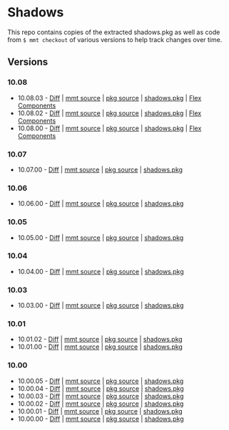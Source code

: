 # Shadows

This repo contains copies of the extracted shadows.pkg as well as code from `$ mmt checkout` of various versions to help track changes over time.

## Versions

### 10.08

* 10.08.03 -  [Diff](https://github.com/mivaecommerce/shadows/compare/10.08.02...10.08.03) | [mmt source](https://github.com/mivaecommerce/shadows/tree/10.08.03/mmt) | [pkg source](https://github.com/mivaecommerce/shadows/tree/10.08.03/pkg/shadows) | [shadows.pkg](https://github.com/mivaecommerce/shadows/raw/10.08.03/pkg/shadows.pkg) | [Flex Components](https://github.com/mivaecommerce/shadows/tree/10.08.03/flex-components)
* 10.08.02 -  [Diff](https://github.com/mivaecommerce/shadows/compare/10.08.00-flex-components...10.08.02) | [mmt source](https://github.com/mivaecommerce/shadows/tree/10.08.02/mmt) | [pkg source](https://github.com/mivaecommerce/shadows/tree/10.08.02/pkg/shadows) | [shadows.pkg](https://github.com/mivaecommerce/shadows/raw/10.08.02/pkg/shadows.pkg) | [Flex Components](https://github.com/mivaecommerce/shadows/tree/10.08.02/flex-components)
* 10.08.00 -  [Diff](https://github.com/mivaecommerce/shadows/compare/10.07.00...10.08.00) | [mmt source](https://github.com/mivaecommerce/shadows/tree/10.08.00/mmt) | [pkg source](https://github.com/mivaecommerce/shadows/tree/10.08.00/pkg/shadows) | [shadows.pkg](https://github.com/mivaecommerce/shadows/raw/10.08.00/pkg/shadows.pkg) | [Flex Components](https://github.com/mivaecommerce/shadows/tree/10.08.00-flex-components/flex-components)

### 10.07

* 10.07.00 -  [Diff](https://github.com/mivaecommerce/shadows/compare/10.06.00...10.07.00) | [mmt source](https://github.com/mivaecommerce/shadows/tree/10.07.00/mmt) | [pkg source](https://github.com/mivaecommerce/shadows/tree/10.07.00/pkg/shadows) | [shadows.pkg](https://github.com/mivaecommerce/shadows/raw/10.07.00/pkg/shadows.pkg)

### 10.06

* 10.06.00 -  [Diff](https://github.com/mivaecommerce/shadows/compare/10.05.00...10.06.00) | [mmt source](https://github.com/mivaecommerce/shadows/tree/10.06.00/mmt) | [pkg source](https://github.com/mivaecommerce/shadows/tree/10.06.00/pkg/shadows) | [shadows.pkg](https://github.com/mivaecommerce/shadows/raw/10.06.00/pkg/shadows.pkg)

### 10.05

* 10.05.00 -  [Diff](https://github.com/mivaecommerce/shadows/compare/10.04.00...10.05.00) | [mmt source](https://github.com/mivaecommerce/shadows/tree/10.05.00/mmt) | [pkg source](https://github.com/mivaecommerce/shadows/tree/10.05.00/pkg/shadows) | [shadows.pkg](https://github.com/mivaecommerce/shadows/raw/10.05.00/pkg/shadows.pkg)

### 10.04

* 10.04.00 -  [Diff](https://github.com/mivaecommerce/shadows/compare/10.03.00...10.04.00) | [mmt source](https://github.com/mivaecommerce/shadows/tree/10.04.00/mmt) | [pkg source](https://github.com/mivaecommerce/shadows/tree/10.04.00/pkg/shadows) | [shadows.pkg](https://github.com/mivaecommerce/shadows/raw/10.04.00/pkg/shadows.pkg)

### 10.03

* 10.03.00 -  [Diff](https://github.com/mivaecommerce/shadows/compare/10.01.02...10.03.00) | [mmt source](https://github.com/mivaecommerce/shadows/tree/10.03.00/mmt) | [pkg source](https://github.com/mivaecommerce/shadows/tree/10.03.00/pkg/shadows) | [shadows.pkg](https://github.com/mivaecommerce/shadows/raw/10.03.00/pkg/shadows.pkg)

### 10.01

* 10.01.02 -  [Diff](https://github.com/mivaecommerce/shadows/compare/10.01.00...10.01.02) | [mmt source](https://github.com/mivaecommerce/shadows/tree/10.01.02/mmt) | [pkg source](https://github.com/mivaecommerce/shadows/tree/10.01.02/pkg/shadows) | [shadows.pkg](https://github.com/mivaecommerce/shadows/raw/10.01.02/pkg/shadows.pkg)
* 10.01.00 -  [Diff](https://github.com/mivaecommerce/shadows/compare/10.00.05...10.01.00) | [mmt source](https://github.com/mivaecommerce/shadows/tree/10.01.00/mmt) | [pkg source](https://github.com/mivaecommerce/shadows/tree/10.01.00/pkg/shadows) | [shadows.pkg](https://github.com/mivaecommerce/shadows/raw/10.01.00/pkg/shadows.pkg)

### 10.00

* 10.00.05 -  [Diff](https://github.com/mivaecommerce/shadows/compare/10.00.04...10.00.05) | [mmt source](https://github.com/mivaecommerce/shadows/tree/10.00.05/mmt) | [pkg source](https://github.com/mivaecommerce/shadows/tree/10.00.05/pkg/shadows) | [shadows.pkg](https://github.com/mivaecommerce/shadows/raw/10.00.05/pkg/shadows.pkg)
* 10.00.04 -  [Diff](https://github.com/mivaecommerce/shadows/compare/10.00.03...10.00.04) | [mmt source](https://github.com/mivaecommerce/shadows/tree/10.00.04/mmt) | [pkg source](https://github.com/mivaecommerce/shadows/tree/10.00.04/pkg/shadows) | [shadows.pkg](https://github.com/mivaecommerce/shadows/raw/10.00.04/pkg/shadows.pkg)
* 10.00.03 -  [Diff](https://github.com/mivaecommerce/shadows/compare/10.00.02...10.00.03) | [mmt source](https://github.com/mivaecommerce/shadows/tree/10.00.03/mmt) | [pkg source](https://github.com/mivaecommerce/shadows/tree/10.00.03/pkg/shadows) | [shadows.pkg](https://github.com/mivaecommerce/shadows/raw/10.00.03/pkg/shadows.pkg)
* 10.00.02 -  [Diff](https://github.com/mivaecommerce/shadows/compare/10.00.01...10.00.02) | [mmt source](https://github.com/mivaecommerce/shadows/tree/10.00.02/mmt) | [pkg source](https://github.com/mivaecommerce/shadows/tree/10.00.02/pkg/shadows) | [shadows.pkg](https://github.com/mivaecommerce/shadows/raw/10.00.02/pkg/shadows.pkg)
* 10.00.01 -  [Diff](https://github.com/mivaecommerce/shadows/compare/10.00.00...10.00.01) | [mmt source](https://github.com/mivaecommerce/shadows/tree/10.00.01/mmt) | [pkg source](https://github.com/mivaecommerce/shadows/tree/10.00.01/pkg/shadows) | [shadows.pkg](https://github.com/mivaecommerce/shadows/raw/10.00.01/pkg/shadows.pkg)
* 10.00.00 -  [Diff](https://github.com/mivaecommerce/shadows/compare/initial...10.00.00) | [mmt source](https://github.com/mivaecommerce/shadows/tree/10.00.00/mmt) | [pkg source](https://github.com/mivaecommerce/shadows/tree/10.00.00/pkg/shadows) | [shadows.pkg](https://github.com/mivaecommerce/shadows/raw/10.00.00/pkg/shadows.pkg)
